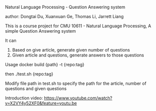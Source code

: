 Natural Language Processing - Question Answering system

author:
Dongtai Du, Xuanxuan Ge, Thomas Li, Jarrett Liang

This is a course project for CMU 10611 - Natural Language Processing, A simple Question Answering system

It can 
1. Based on give article, generate given number of questions
2. Given article and questions, generate answers to those questions

Usage
docker build {path} -t {repo:tag}

then ./test.sh {repo:tag}

Modify file path in test.sh to specify the path for the article, number of questions and given questions

Introduction video: https://www.youtube.com/watch?v=X2VY4y52XF0&feature=youtu.be
